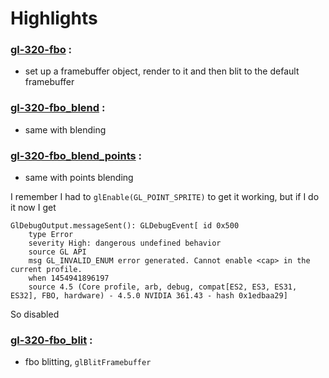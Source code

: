# Highlights

### [gl-320-fbo](https://github.com/elect86/jogl-samples/blob/master/jogl-samples/src/tests/gl_320/fbo/Gl_320_fbo.java) :

* set up a framebuffer object, render to it and then blit to the default framebuffer

### [gl-320-fbo_blend](https://github.com/elect86/jogl-samples/blob/master/jogl-samples/src/tests/gl_320/fbo/Gl_320_fbo_blend.java) :

* same with blending

### [gl-320-fbo_blend_points](https://github.com/elect86/jogl-samples/blob/master/jogl-samples/src/tests/gl_320/fbo/Gl_320_fbo_blend_points.java) :

* same with points blending

I remember I had to `glEnable(GL_POINT_SPRITE)` to get it working, but if I do it now I get 

```
GlDebugOutput.messageSent(): GLDebugEvent[ id 0x500
	type Error
	severity High: dangerous undefined behavior
	source GL API
	msg GL_INVALID_ENUM error generated. Cannot enable <cap> in the current profile.
	when 1454941896197
	source 4.5 (Core profile, arb, debug, compat[ES2, ES3, ES31, ES32], FBO, hardware) - 4.5.0 NVIDIA 361.43 - hash 0x1edbaa29]
```
So disabled

### [gl-320-fbo_blit](https://github.com/elect86/jogl-samples/blob/master/jogl-samples/src/tests/gl_320/fbo/Gl_320_fbo_blit.java) :

* fbo blitting, `glBlitFramebuffer`
